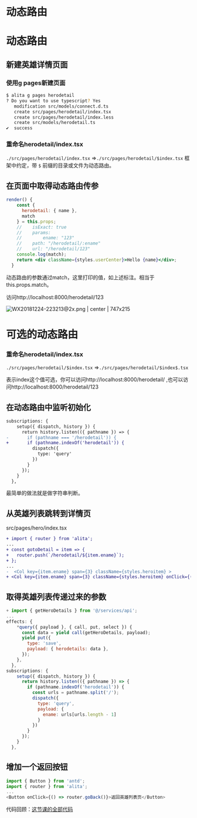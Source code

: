# 动态路由

# 动态路由
## 新建英雄详情页面
### 使用g pages新建页面
```bash
$ alita g pages herodetail
? Do you want to use typescript? Yes
   modification src/models/connect.d.ts
   create src/pages/herodetail/index.tsx
   create src/pages/herodetail/index.less
   create src/models/herodetail.ts
✔  success
```
### 重命名herodetail/index.tsx
`./src/pages/herodetail/index.tsx` =>`./src/pages/herodetail/$index.tsx`
框架中约定，带 `$` 前缀的目录或文件为动态路由。

## 在页面中取得动态路由传参

```jsx
render() {
    const {
      herodetail: { name },
      match
    } = this.props;
    //    isExact: true
    //    params:
    //        ename: "123"
    //    path: "/herodetail/:ename"
    //    url: "/herodetail/123"
    console.log(match);
    return <div className={styles.userCenter}>Hello {name}</div>;
  }
```

动态路由的参数通过match，这里打印的值，如上述标注。相当于this.props.match。

访问http://localhost:8000/herodetail/123


![WX20181224-223213@2x.png | center | 747x215](https://cdn.nlark.com/yuque/0/2018/png/123174/1545661946872-a173fff5-82d7-4fdf-ba1f-a66fd85025c9.png "")

# 可选的动态路由
### 重命名herodetail/index.tsx
`./src/pages/herodetail/$index.tsx` =>`./src/pages/herodetail/$index$.tsx`

表示index这个值可选，你可以访问http://localhost:8000/herodetail/ ,也可以访问http://localhost:8000/herodetail/123

## 在动态路由中监听初始化
```diff
subscriptions: {
    setup({ dispatch, history }) {
      return history.listen(({ pathname }) => {
-       if (pathname === '/herodetail')) {
+       if (pathname.indexOf('herodetail')) {
          dispatch({
            type: 'query'
          })
        }
      });
    }
  },
```
最简单的做法就是做字符串判断。


## 从英雄列表跳转到详情页
src/pages/hero/index.tsx

```diff
+ import { router } from 'alita';
...
+ const gotoDetail = item => {
+   router.push(`/herodetail/${item.ename}`);
+ };
...
-  <Col key={item.ename} span={3} className={styles.heroitem} >
+ <Col key={item.ename} span={3} className={styles.heroitem} onClick={() => gotoDetail(item)}>
```

## 取得英雄列表传递过来的参数

```js
+ import { getHeroDetails } from '@/services/api';
...
effects: {
    *query({ payload }, { call, put, select }) {
      const data = yield call(getHeroDetails, payload);
      yield put({
        type: 'save',
        payload: { herodetails: data },
      });
    },
  },
subscriptions: {
    setup({ dispatch, history }) {
      return history.listen(({ pathname }) => {
        if (pathname.indexOf('herodetail')) {
          const urls = pathname.split('/');
          dispatch({
            type: 'query',
            payload: {
              ename: urls[urls.length - 1]
            }
          })
        }
      });
    }
  },
```

## 增加一个返回按钮

```js
import { Button } from 'antd';
import { router } from 'alita';
...
<Button onClick={() => router.goBack()}>返回英雄列表页</Button>
```

代码回顾：[这节课的全部代码](https://github.com/alitajs/alita-course/tree/844006d16232bfa0dcacf034239c06fa7bfd7b6c/myApp)
